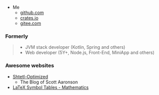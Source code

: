 
* Me
  - [github.com](https://github.com/haoxins)
  - [crates.io](https://crates.io/users/haoxins)
  - [gitee.com](https://gitee.com/haoxins)

### Formerly

> * JVM stack developer (Kotlin, Spring and others)
> * Web developer (5Y+, Node.js, Front-End, MiniApp and others)

### Awesome websites

* [Shtetl-Optimized](https://scottaaronson.blog)
  - The Blog of Scott Aaronson
* [LaTeX Symbol Tables - Mathematics](https://wikieducator.org/Help:LaTeX_Symbol_Tables_-_Mathematics)
